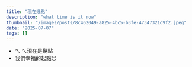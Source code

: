 ```yaml
---
title: "現在幾點"
description: "what time is it now"
thumbnail: "/images/posts/8c462049-a825-4bc5-b3fe-47347321d9f2.jpeg"
date: "2025-07-07"
tags: []
---
```

- ㄟ ㄟ現在是幾點
- 我們幸福的起點😔
